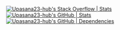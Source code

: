 [![Upasana23-hub's Stack Overflow | Stats](https://stats.quine.sh/Upasana23-hub/stack-overflow?theme=dark)](https://quine.sh?utm_source=widgets&utm_campaign=Upasana23-hub)
[![Upasana23-hub's GitHub | Stats](https://stats.quine.sh/Upasana23-hub/github?theme=dark)](https://quine.sh?utm_source=widgets&utm_campaign=Upasana23-hub)
[![Upasana23-hub's GitHub | Dependencies](https://stats.quine.sh/Upasana23-hub/dependencies?theme=dark)](https://quine.sh?utm_source=widgets&utm_campaign=Upasana23-hub)
